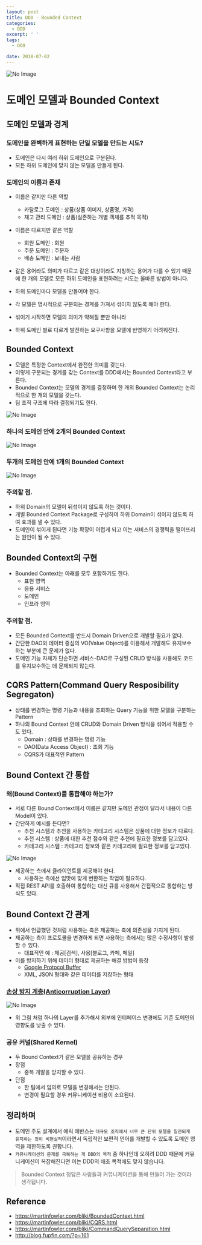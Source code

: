 ```yaml
---
layout: post
title: DDD - Bounded Context
categories:
  - DDD
excerpt: ' '
tags:
  - DDD

date: 2018-07-02
---
```


![No Image](/assets/logo/ddd.png)


# 도메인 모델과 Bounded Context

## 도메인 모델과 경계

### 도메인을 완벽하게 표현하는 단일 모델을 만드는 시도?
- 도메인은 다시 여러 하위 도메인으로 구분된다.
- 모든 하위 도메인에 맞지 않는 모델을 만들게 된다.

### 도메인의 이름과 존재
- 이름은 같지만 다른 역할
  - 카탈로그 도메인 : 상품(상품 이미지, 상품명, 가격)
  - 재고 관리 도메인 : 상품(실존하는 개별 객체를 추적 목적)
- 이름은 다르지만 같은 역할
  - 회원 도메인 : 회원
  - 주문 도메인 : 주문자
  - 배송 도메인 : 보내는 사람

- 같은 용어라도 의미가 다르고 같은 대상이라도 지칭하는 용어가 다를 수 있기 때문에 한 개의 모델로 모든 하위 도메인을 표현하려는 시도는 올바른 방법이 아니다.
- 하위 도메인마다 모델을 만들어야 한다.
- 각 모델은 명시적으로 구분되는 경계를 가져서 섞이지 않도록 해야 한다.
- 섞이기 시작하면 모델의 의미가 약해질 뿐만 아니라
- 하위 도메인 별로 다르게 발전하는 요구사항을 모델에 반영하기 어려워진다.

## Bounded Context
- 모델은 특정한 Context에서 완전한 의미를 갖는다.
- 이렇게 구분되는 경계를 갖는 Context를 DDD에서는 Bounded Context라고 부른다.
- Bounded Context는 모델의 경계를 결정하며 한 개의 Bounded Context는 논리적으로 한 개의 모델을 갖는다.
- 팀 조직 구조에 따라 결정되기도 한다.

![No Image](/assets/posts/20180703/3.png)

### 하나의 도메인 안에 2개의 Bounded Context

![No Image](/assets/posts/20180703/1.png)

### 두개의 도메인 안에 1개의 Bounded Context

![No Image](/assets/posts/20180703/2.png)

### 주의할 점.
- 하위 Domain의 모델이 뒤섞이지 않도록 하는 것이다.
- 개별 Bounded Context Package로 구성하여 하위 Domain이 섞이지 않도록 하여 효과를 낼 수 있다.
- 도메인이 섞이게 된다면 기능 확장이 어렵게 되고 이는 서비스의 경쟁력을 떨어뜨리는 원인이 될 수 있다.

## Bounded Context의 구현
- Bounded Context는 아래를 모두 포함하기도 한다.
  - 표현 영역
  - 응용 서비스
  - 도메인
  - 인프라 영역

### 주의할 점.
- 모든 Bounded Context를 반드시 Domain Driven으로 개발할 필요가 없다.
- 간단한 DAO와 데이터 중심의 VO(Value Object)를 이용해서 개발해도 유지보수하는 부분에 큰 문제가 없다.
- 도메인 기능 자체가 단순하면 서비스-DAO로 구성된 CRUD 방식을 사용해도 코드를 유지보수하는 데 문제되지 않는다.

## CQRS Pattern(Command Query Resposibility Segregaton)
- 상태를 변경하는 명령 기능과 내용을 조회하는 Query 기능을 위한 모델을 구분하는 Pattern
- 하나의 Bound Context 안에 CRUD와 Domain Driven 방식을 섞어서 적용할 수도 있다.
  - Domain : 상태를 변경하는 명령 기능
  - DAO(Data Access Object) : 조회 기능
  - CQRS가 대표적인 Pattern


## Bound Context 간 통합

### 왜(Bound Context)를 통합해야 하는가?
- 서로 다른 Bound Context에서 이름은 같지만 도메인 관점이 달라서 내용이 다른 Model이 있다.
- 간단하게 예시를 든다면?
  - 추천 시스템과 추천을 사용하는 카테고리 시스템은 상품에 대한 정보가 다르다.
  - 추천 시스템 : 상품에 대한 추천 점수와 같은 추천에 필요한 정보를 담고있다.
  - 카테고리 시스템 : 카테고리 정보와 같은 카테고리에 필요한 정보를 담고있다.

![No Image](/assets/posts/20180703/4.png)

- 제공하는 측에서 클라이언트를 제공해야 한다.
  - 사용하는 측에선 입맛에 맞게 변환하는 작업이 필요하다.
- 직접 REST API를 호출하여 통합하는 대신 큐를 사용해서 간접적으로 통합하는 방식도 있다.


## Bound Context 간 관계
- 위에서 언급했던 것처럼 사용하는 측은 제공하는 측에 의존성을 가지게 된다.
- 제공하는 측이 프로토콜을 변경하게 되면 사용하는 측에서는 많은 수정사항이 발생할 수 있다.
  - 대표적인 예 : 제공[검색], 사용[블로그, 카페, 메일]
- 이를 방지하기 위해 데이터 형태로 제공하는 해결 방법이 등장
  - [Google Protocol Buffer](https://developers.google.com/protocol-buffers/)
  - XML, JSON 형태와 같은 데이터를 저장하는 형태

### [손상 방지 계층(Anticorruption Layer)](https://docs.microsoft.com/ko-kr/azure/architecture/patterns/anti-corruption-layer)
![No Image](/assets/posts/20180703/5.png)

- 위 그림 처럼 하나의 Layer를 추가해서 외부에 인터페이스 변경에도 기존 도메인의 영향도를 낮출 수 있다.

### 공유 커널(Shared Kernel)
- 두 Bound Context가 같은 모델을 공유하는 경우
- 장점
  - 중복 개발을 방지할 수 있다.
- 단점
  - 한 팀에서 임의로 모델을 변경해서는 안된다.
  - 변경이 필요할 경우 커뮤니케이션 비용이 소요된다.

## 정리하며
- 도메인 주도 설계에서 에릭 에반스는 `대규모 조직에서 너무 큰 단위 모델을 일관되게 유지하는 것이 비현실적`이라면서 독립적인 보편적 언어를 개발할 수 있도록 도메인 영역을 제한하도록 권합니다.
- `커뮤니케이션의 문제를 극복하는 게 DDD의 목적` 중 하나인데 오히려 DDD 때문에 커뮤니케이션이 복잡해진다면 이는 DDD의 애초 목적에도 맞지 않습니다.
> Bounded Context 정답은 사람들과 커뮤니케이션을 통해 만들어 가는 것이라 생각됩니다.



## Reference
- <https://martinfowler.com/bliki/BoundedContext.html>
- <https://martinfowler.com/bliki/CQRS.html>
- <https://martinfowler.com/bliki/CommandQuerySeparation.html>
- <http://blog.fupfin.com/?p=161>
